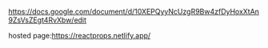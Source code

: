 https://docs.google.com/document/d/10XEPQyyNcUzgR9Bw4zfDyHoxXtAn9ZsVsZEgt4RvXbw/edit



hosted page:https://reactprops.netlify.app/
